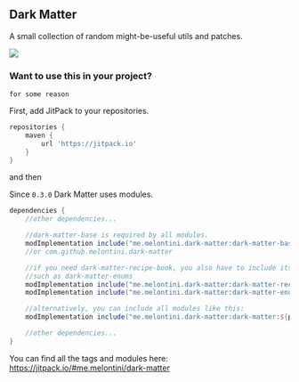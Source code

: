## Dark Matter

A small collection of random might-be-useful utils and patches.

[![](https://jitpack.io/v/me.melontini/dark-matter.svg)](https://jitpack.io/#me.melontini/dark-matter)

### Want to use this in your project?

` for some reason `

First, add JitPack to your repositories.

```groovy
repositories {
    maven {
        url 'https://jitpack.io'
    }
} 
```

and then

Since `0.3.0` Dark Matter uses modules.

```groovy
dependencies {
    //other dependencies...

    //dark-matter-base is required by all modules.
    modImplementation include("me.melontini.dark-matter:dark-matter-base:${project.dark_matter}")
    //or com.github.melontini.dark-matter

    //if you need dark-matter-recipe-book, you also have to include its dependencies.
    //such as dark-matter-enums
    modImplementation include("me.melontini.dark-matter:dark-matter-recipe-book:${project.dark_matter}")
    modImplementation include("me.melontini.dark-matter:dark-matter-enums:${project.dark_matter}")

    //alternatively, you can include all modules like this:
    modImplementation include("me.melontini.dark-matter:dark-matter:${project.dark_matter}")

    //other dependencies...
}
```

You can find all the tags and modules here: https://jitpack.io/#me.melontini/dark-matter